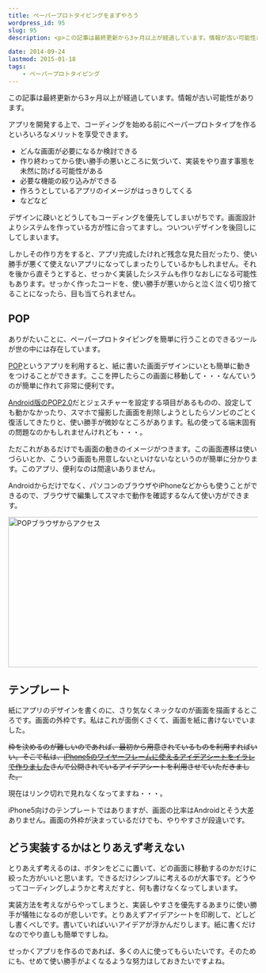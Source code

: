 ```yaml
---
title: ペーパープロトタイピングをまずやろう
wordpress_id: 95
slug: 95
description: <p>この記事は最終更新から3ヶ月以上が経過しています。情報が古い可能性があります。アプリを開発する上で、コーディングを始める前にペーパープロトタイプを作るといろいろなメリットを享受できます。 どんな画面が必要になるか検討でき [&hellip;]</p>

date: 2014-09-24
lastmod: 2015-01-18
tags: 
    - ペーパープロトタイピング
---
```


<div id="wppda_alert">この記事は最終更新から3ヶ月以上が経過しています。情報が古い可能性があります。</div><p>アプリを開発する上で、コーディングを始める前にペーパープロトタイプを作るといろいろなメリットを享受できます。</p>
<ul>
<li>どんな画面が必要になるか検討できる</li>
<li>作り終わってから使い勝手の悪いところに気づいて、実装をやり直す事態を未然に防げる可能性がある</li>
<li>必要な機能の絞り込みができる</li>
<li>作ろうとしているアプリのイメージがはっきりしてくる</li>
<li>などなど</li>
</ul>
<p>デザインに疎いとどうしてもコーディングを優先してしまいがちです。画面設計よりシステムを作っている方が性に合ってますし。ついついデザインを後回しにしてしまいます。</p>
<p>しかしその作り方をすると、アプリ完成したけれど残念な見た目だったり、使い勝手が悪くて使えないアプリになってしまったりしているかもしれません。それを後から直そうとすると、せっかく実装したシステムも作りなおしになる可能性もあります。せっかく作ったコードを、使い勝手が悪いからと泣く泣く切り捨てることになったら、目も当てられません。</p>
<h2>POP</h2>
<p>ありがたいことに、ペーパープロトタイピングを簡単に行うことのできるツールが世の中には存在しています。</p>
<p><a href="http://popapp.in/">POP</a>というアプリを利用すると、紙に書いた画面デザインにいとも簡単に動きをつけることができます。ここを押したらこの画面に移動して・・・なんていうのが簡単に作れて非常に便利です。</p>
<p><a href="https://play.google.com/store/apps/details?id=in.woomoo.pop&amp;hl=ja" class="broken_link">Android版のPOP2.0</a>だとジェスチャーを設定する項目があるものの、設定しても動かなかったり、スマホで撮影した画面を削除しようとしたらゾンビのごとく復活してきたりと、使い勝手が微妙なところがあります。私の使ってる端末固有の問題なのかもしれませんけれども・・・。</p>
<p>ただこれがあるだけでも画面の動きのイメージがつきます。この画面遷移は使いづらいとか、こういう画面も用意しないといけないなというのが簡単に分かります。このアプリ、便利なのは間違いありません。</p>
<p>Androidからだけでなく、パソコンのブラウザやiPhoneなどからも使うことができるので、ブラウザで編集してスマホで動作を確認するなんて使い方ができます。</p>
<p><img src="https://android.gcreate.jp/wp-content/uploads/2014/09/1623fa6729924e9e0fc9b017208ca9dd.jpg" alt="POPブラウザからアクセス" title="POPブラウザからアクセス.jpg" border="0" width="600" height="304" /></p>
<h2>テンプレート</h2>
<p>紙にアプリのデザインを書くのに、さり気なくネックなのが画面を描画するところです。画面の外枠です。私はこれが面倒くさくて、画面を紙に書けないでいました。</p>
<p><del datetime="2015-01-18T07:37:16+00:00">枠を決めるのが難しいのであれば、最初から用意されているものを利用すればいい。そこで私は、<a href="http://illustrator-mania.com/iphone5-ideasheet/">iPhone5のワイヤーフレームに使えるアイデアシートをイラレで作りました</a>さんで公開されているアイデアシートを利用させていただきました。<br />
</del></p>
<p>現在はリンク切れで見れなくなってますね・・・。</p>
<p>iPhone5向けのテンプレートではありますが、画面の比率はAndroidとそう大差ありません。画面の外枠が決まっているだけでも、やりやすさが段違いです。</p>
<h2>どう実装するかはとりあえず考えない</h2>
<p>とりあえず考えるのは、ボタンをどこに置いて、どの画面に移動するのかだけに絞った方がいいと思います。できるだけシンプルに考えるのが大事です。どうやってコーディングしようかと考えだすと、何も書けなくなってしまいます。</p>
<p>実装方法を考えながらやってしまうと、実装しやすさを優先するあまりに使い勝手が犠牲になるのが悲しいです。とりあえずアイデアシートを印刷して、どしどし書くべしです。書いていればいいアイデアが浮かんだりします。紙に書くだけなのでやり直しも簡単ですしね。</p>
<p>せっかくアプリを作るのであれば、多くの人に使ってもらいたいです。そのためにも、せめて使い勝手がよくなるような努力はしておきたいですよね。</p>

  